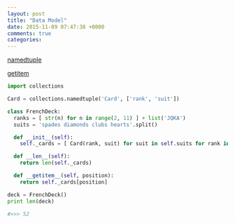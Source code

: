 ```yaml
---
layout: post
title: "Data Model"
date: 2015-11-09 07:47:38 +0000
comments: true
categories: 
---
```


[namedtuple](https://www.reddit.com/r/Python/comments/3qw7m4/improving_your_code_readability_with_namedtuples/)

[getitem](http://blog.weirdx.io/python-__getitem__과-slice의-이해/)

```python
import collections

Card = collections.namedtuple('Card', ['rank', 'suit'])

class FrenchDeck:
  ranks = [ str(n) for n in range(2, 11) ] + list('JQKA')
  suits = 'spades diamonds clubs hearts'.split()

  def __init__(self):
    self._cards = [ Card(rank, suit) for suit in self.suits for rank in self.ranks ]

  def __len__(self):
    return len(self._cards)

  def __getitem__(self, position):
    return self._cards[position]

deck = FrenchDeck()
print len(deck)

#>>> 52

```
